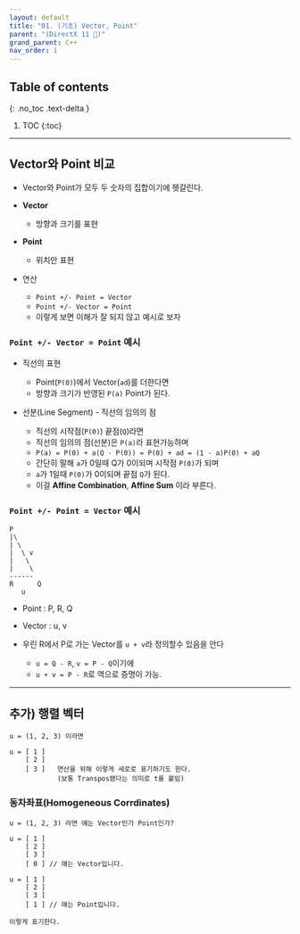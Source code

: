 ```yaml
---
layout: default
title: "01. (기초) Vector, Point"
parent: "(DirectX 11 🎇)"
grand_parent: C++
nav_order: 1
---
```


## Table of contents
{: .no_toc .text-delta }

1. TOC
{:toc}

---

## Vector와 Point 비교

* Vector와 Point가 모두 두 숫자의 집합이기에 헷갈린다.

* **Vector**
    * 방향과 크기를 표현
* **Point**
    * 위치만 표현

* 연산
    * `Point +/- Point = Vector`
    * `Point +/- Vector = Point`
    * 이렇게 보면 이해가 잘 되지 않고 예시로 보자

### `Point +/- Vector = Point` 예시

* 직선의 표현
    * Point(`P(0)`)에서 Vector(`ad`)를 더한다면
    * 방향과 크기가 반영된 `P(a)` Point가 된다.

* 선분(Line Segment) - 직선의 임의의 점
    * 직선의 시작점(`P(0)`) 끝점(`Q`)라면
    * 직선의 임의의 점(선분)은 `P(a)`라 표현가능하며
    * `P(a) = P(0) + a(Q - P(0)) = P(0) + ad = (1 - a)P(0) + aQ`
    * 간단히 말해 `a`가 0일때 Q가 0이되며 시작점 `P(0)`가 되며
    * `a`가 1일때 `P(0)`가 0이되며 끝점 `Q`가 된다.
    * 이걸 **Affine Combination**, **Affine Sum** 이라 부른다.

### `Point +/- Point = Vector` 예시

```
P
|\
| \
|  \ v
|   \
|    \
------
R      Q
   u
```

* Point : P, R, Q
* Vector : u, v

* 우린 R에서 P로 가는 Vector를 `u + v`라 정의할수 있음을 안다
    * `u = Q - R`, `v = P - Q`이기에
    * `u + v = P - R`로 역으로 증명이 가능.

---

## 추가) 행렬 벡터

```
u = (1, 2, 3) 이라면

u = [ 1 ]
    [ 2 ]
    [ 3 ]   연산을 위해 이렇게 세로로 표기하기도 한다.
            (보통 Transpos됐다는 의미로 t를 붙임)
```

### 동차좌표(Homogeneous Corrdinates)

```
u = (1, 2, 3) 라면 얘는 Vector인가 Point인가?

u = [ 1 ]
    [ 2 ]
    [ 3 ]
    [ 0 ] // 얘는 Vector입니다.

u = [ 1 ]
    [ 2 ]
    [ 3 ]
    [ 1 ] // 얘는 Point입니다.

이렇게 표기한다.
```